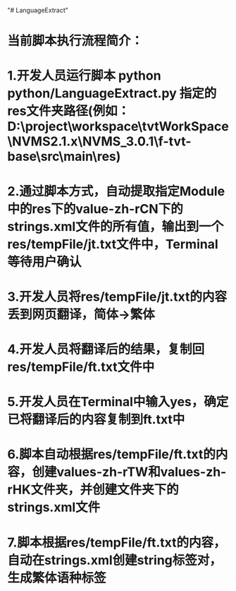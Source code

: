 "# LanguageExtract" 

# 当前脚本执行流程简介：
# 1.开发人员运行脚本 python python/LanguageExtract.py 指定的res文件夹路径(例如：D:\project\workspace\tvtWorkSpace\NVMS2.1.x\NVMS_3.0.1\f-tvt-base\src\main\res)
# 2.通过脚本方式，自动提取指定Module中的res下的value-zh-rCN下的strings.xml文件的所有值，输出到一个res/tempFile/jt.txt文件中，Terminal等待用户确认
# 3.开发人员将res/tempFile/jt.txt的内容丢到网页翻译，简体->繁体
# 4.开发人员将翻译后的结果，复制回res/tempFile/ft.txt文件中
# 5.开发人员在Terminal中输入yes，确定已将翻译后的内容复制到ft.txt中
# 6.脚本自动根据res/tempFile/ft.txt的内容，创建values-zh-rTW和values-zh-rHK文件夹，并创建文件夹下的strings.xml文件
# 7.脚本根据res/tempFile/ft.txt的内容，自动在strings.xml创建string标签对，生成繁体语种标签
